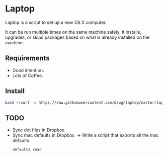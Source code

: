Laptop
======
Laptop is a script to set up a new OS X computer.

It can be run multiple times on the same machine safely. It installs,
upgrades, or skips packages based on what is already installed on the machine.

Requirements
------------

* Good intention.
* Lots of Coffee.


Install
-------

```sh
bash <(curl -s https://raw.githubusercontent.com/dsog/laptop/master/laptop)
```

TODO
-----

* Sync dot files in Dropbox.
* Sync mac defaults in Dropbox.
  -> Write a script that exports all the mac defaults
  ```
  defaults read
  ```
